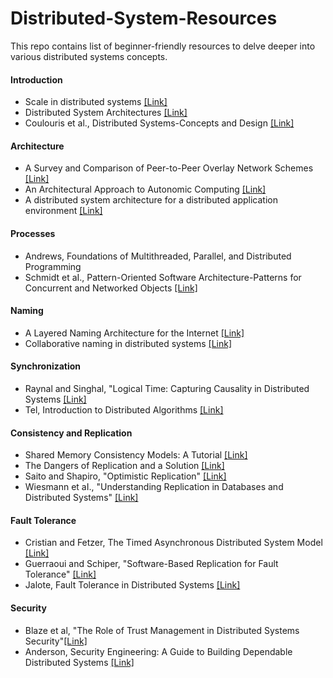 # Distributed-System-Resources
This repo contains list of beginner-friendly resources to delve deeper into various distributed systems concepts.

#### Introduction
* Scale in distributed systems [[Link]](http://clifford.neuman.name/papers/pdf/94--_scale-dist-sys-neuman-readings-dcs.pdf)
* Distributed System Architectures [[Link]](https://ifs.host.cs.st-andrews.ac.uk/Books/SE7/Presentations/PDF/ch12.pdf)
* Coulouris et al., Distributed Systems-Concepts and Design [[Link]](http://www.gecg.in/papers/ds5thedn.pdf)

#### Architecture
* A Survey and Comparison of Peer-to-Peer Overlay Network Schemes [[Link]](https://ieeexplore.ieee.org/document/1610546)
* An Architectural Approach to Autonomic Computing [[Link]](https://ieeexplore.ieee.org/document/1301340)
* A distributed system architecture for a distributed application environment [[Link]](https://ieeexplore.ieee.org/document/5387322)

#### Processes
* Andrews, Foundations of Multithreaded, Parallel, and Distributed Programming
* Schmidt et aI., Pattern-Oriented Software Architecture-Patterns for Concurrent and Networked Objects [[Link]](http://disi.unal.edu.co/dacursci/sistemasycomputacion/docs/SWEBOK/Design.Pattern-Weily.Oriented%20Software%20Architecture%5BVol2%5D%5BPatterns%20For%20Concurrent%20and%20Network%20object%5D.pdf)

#### Naming
* A Layered Naming Architecture for the Internet [[Link]](https://pdos.csail.mit.edu/archive/6.824-2004/papers/doa.pdf)
* Collaborative naming in distributed systems [[Link]](https://pdfs.semanticscholar.org/2664/227e69dab399248bc26cd0f11b72ea0e25cc.pdf)

#### Synchronization
* Raynal and Singhal, "Logical Time: Capturing Causality in Distributed Systems [[Link]](https://ieeexplore.ieee.org/document/485846)
* Tel, Introduction to Distributed Algorithms [[Link]](https://www.cambridge.org/core/books/introduction-to-distributed-algorithms/7A86C7359C436C16B9B6075615643CDC)

#### Consistency and Replication
* Shared Memory Consistency Models: A Tutorial [[Link]](http://www.hpl.hp.com/techreports/Compaq-DEC/WRL-95-7.pdf)
* The Dangers of Replication and a Solution [[Link]](http://db.cs.berkeley.edu/cs286/papers/dangers-sigmod1996.pdf)
* Saito and Shapiro, "Optimistic Replication" [[Link]](https://pages.lip6.fr/Marc.Shapiro/papers/Optimistic_Replication_Computing_Surveys_2005-03_cameraready.pdf)
* Wiesmann et aI., "Understanding Replication in Databases and Distributed Systems" [[Link]](https://ieeexplore.ieee.org/document/840959)

#### Fault Tolerance
* Cristian and Fetzer, The Timed Asynchronous Distributed System Model [[Link]](https://dl.acm.org/citation.cfm?id=308003)
* Guerraoui and Schiper, "Software-Based Replication for Fault Tolerance" [[Link]](http://csis.pace.edu/~marchese/CS865/Papers/guerraoui_r4068.pdf)
* Jalote, Fault Tolerance in Distributed Systems [[Link]](https://dl.acm.org/citation.cfm?id=179250)

#### Security
* Blaze et al, "The Role of Trust Management in Distributed Systems Security"[[Link]](http://cs-www.cs.yale.edu/homes/jf/BFIK-SIP.pdf)
* Anderson, Security Engineering: A Guide to Building Dependable Distributed Systems [[Link]](https://www.iacr.org/books/2010_ws_Anderson_SecurityEngineering.pdf)

